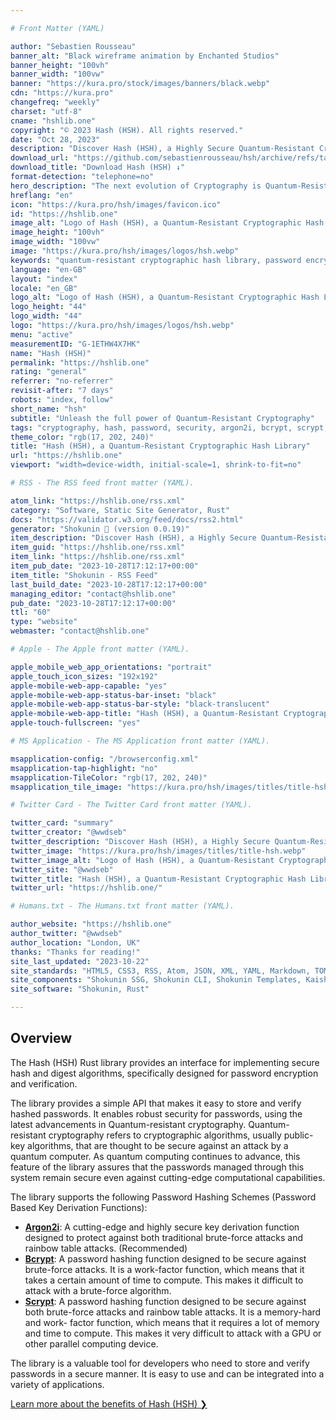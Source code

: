 ```yaml
---

# Front Matter (YAML)

author: "Sebastien Rousseau"
banner_alt: "Black wireframe animation by Enchanted Studios"
banner_height: "100vh"
banner_width: "100vw"
banner: "https://kura.pro/stock/images/banners/black.webp"
cdn: "https://kura.pro"
changefreq: "weekly"
charset: "utf-8"
cname: "hshlib.one"
copyright: "© 2023 Hash (HSH). All rights reserved."
date: "Oct 28, 2023"
description: "Discover Hash (HSH), a Highly Secure Quantum-Resistant Cryptographic Hash Library for Password Encryption and Verification in Rust."
download_url: "https://github.com/sebastienrousseau/hsh/archive/refs/tags/v0.0.6.zip"
download_title: "Download Hash (HSH) ↓"
format-detection: "telephone=no"
hero_description: "The next evolution of Cryptography is Quantum-Resistant Cryptography (QRC), an essential component for the future of a safer internet."
hreflang: "en"
icon: "https://kura.pro/hsh/images/favicon.ico"
id: "https://hshlib.one"
image_alt: "Logo of Hash (HSH), a Quantum-Resistant Cryptographic Hash Library"
image_height: "100vh"
image_width: "100vw"
image: "https://kura.pro/hsh/images/logos/hsh.webp"
keywords: "quantum-resistant cryptographic hash library, password encryption, password verification, Rust, Argon2i, bcrypt, scrypt, password hashing, password security, cybersecurity"
language: "en-GB"
layout: "index"
locale: "en_GB"
logo_alt: "Logo of Hash (HSH), a Quantum-Resistant Cryptographic Hash Library"
logo_height: "44"
logo_width: "44"
logo: "https://kura.pro/hsh/images/logos/hsh.webp"
menu: "active"
measurementID: "G-1ETHW4X7HK"
name: "Hash (HSH)"
permalink: "https://hshlib.one"
rating: "general"
referrer: "no-referrer"
revisit-after: "7 days"
robots: "index, follow"
short_name: "hsh"
subtitle: "Unleash the full power of Quantum-Resistant Cryptography"
tags: "cryptography, hash, password, security, argon2i, bcrypt, scrypt, rust, quantum-resistant, shield"
theme_color: "rgb(17, 202, 240)"
title: "Hash (HSH), a Quantum-Resistant Cryptographic Hash Library"
url: "https://hshlib.one"
viewport: "width=device-width, initial-scale=1, shrink-to-fit=no"

# RSS - The RSS feed front matter (YAML).

atom_link: "https://hshlib.one/rss.xml"
category: "Software, Static Site Generator, Rust"
docs: "https://validator.w3.org/feed/docs/rss2.html"
generator: "Shokunin 🦀 (version 0.0.19)"
item_description: "Discover Hash (HSH), a Highly Secure Quantum-Resistant Cryptographic Hash Library for Password Encryption and Verification in Rust."
item_guid: "https://hshlib.one/rss.xml"
item_link: "https://hshlib.one/rss.xml"
item_pub_date: "2023-10-28T17:12:17+00:00"
item_title: "Shokunin - RSS Feed"
last_build_date: "2023-10-28T17:12:17+00:00"
managing_editor: "contact@hshlib.one"
pub_date: "2023-10-28T17:12:17+00:00"
ttl: "60"
type: "website"
webmaster: "contact@hshlib.one"

# Apple - The Apple front matter (YAML).

apple_mobile_web_app_orientations: "portrait"
apple_touch_icon_sizes: "192x192"
apple-mobile-web-app-capable: "yes"
apple-mobile-web-app-status-bar-inset: "black"
apple-mobile-web-app-status-bar-style: "black-translucent"
apple-mobile-web-app-title: "Hash (HSH), a Quantum-Resistant Cryptographic Hash Library"
apple-touch-fullscreen: "yes"

# MS Application - The MS Application front matter (YAML).

msapplication-config: "/browserconfig.xml"
msapplication-tap-highlight: "no"
msapplication-TileColor: "rgb(17, 202, 240)"
msapplication_tile_image: "https://kura.pro/hsh/images/titles/title-hsh.webp"

# Twitter Card - The Twitter Card front matter (YAML).

twitter_card: "summary"
twitter_creator: "@wwdseb"
twitter_description: "Discover Hash (HSH), a Highly Secure Quantum-Resistant Cryptographic Hash Library for Password Encryption and Verification in Rust."
twitter_image: "https://kura.pro/hsh/images/titles/title-hsh.webp"
twitter_image_alt: "Logo of Hash (HSH), a Quantum-Resistant Cryptographic Hash Library"
twitter_site: "@wwdseb"
twitter_title: "Hash (HSH), a Quantum-Resistant Cryptographic Hash Library"
twitter_url: "https://hshlib.one/"

# Humans.txt - The Humans.txt front matter (YAML).

author_website: "https://hshlib.one"
author_twitter: "@wwdseb"
author_location: "London, UK"
thanks: "Thanks for reading!"
site_last_updated: "2023-10-22"
site_standards: "HTML5, CSS3, RSS, Atom, JSON, XML, YAML, Markdown, TOML"
site_components: "Shokunin SSG, Shokunin CLI, Shokunin Templates, Kaishi Templates, Kaishi Themes"
site_software: "Shokunin, Rust"

---
```


## Overview

The Hash (HSH) Rust library provides an interface for implementing
secure hash and digest algorithms, specifically designed for password
encryption and verification.

The library provides a simple API that makes it easy to store and verify
hashed passwords. It enables robust security for passwords, using the
latest advancements in Quantum-resistant cryptography. Quantum-
resistant cryptography refers to cryptographic algorithms, usually
public-key algorithms, that are thought to be secure against an attack
by a quantum computer. As quantum computing continues to advance, this
feature of the library assures that the passwords managed through this
system remain secure even against cutting-edge computational
capabilities.

The library supports the following Password Hashing Schemes (Password
Based Key Derivation Functions):

- [**Argon2i**](<https://en.wikipedia.org/wiki/Argon2>): A cutting-edge
  and highly secure key derivation function designed to protect against
  both traditional brute-force attacks and rainbow table attacks.
  (Recommended)
- [**Bcrypt**](<https://en.wikipedia.org/wiki/Bcrypt>): A password
  hashing function designed to be secure against brute-force attacks.
  It is a work-factor function, which means that it takes a certain
  amount of time to compute. This makes it difficult to attack with a
  brute-force algorithm.
- [**Scrypt**](<https://en.wikipedia.org/wiki/Scrypt>): A password
  hashing function designed to be secure against both brute-force
  attacks and rainbow table attacks. It is a memory-hard and work-
  factor function, which means that it requires a lot of memory and
  time to compute. This makes it very difficult to attack with a GPU
  or other parallel computing device.

The library is a valuable tool for developers who need to store and
verify passwords in a secure manner. It is easy to use and can be
integrated into a variety of applications.

[Learn more about the benefits of Hash (HSH) ❯][01]

[01]: /overview/index.html "Learn more about the benefits of Hash (HSH)"
